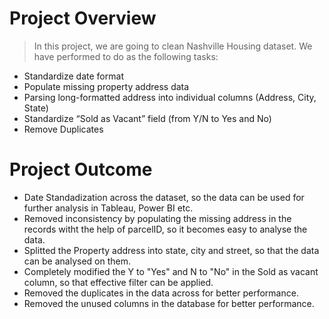 # Project Overview
> In this project, we are going to clean Nashville Housing dataset. We have performed to do as the following tasks:
* Standardize date format
* Populate missing property address data
* Parsing long-formatted address into individual columns (Address, City, State)
* Standardize “Sold as Vacant” field (from Y/N to Yes and No)
* Remove Duplicates

# Project Outcome
* Date Standadization across the dataset, so the data can be used for further analysis in Tableau, Power BI etc.
* Removed inconsistency by populating the missing address in the records witht the help of parcelID, so it becomes easy to analyse the data.
* Splitted the Property address into state, city and street, so that the data can be analysed on them.
* Completely modified the Y to "Yes" and N to "No" in the Sold as vacant column, so that effective filter can be applied.
* Removed the duplicates in the data across for better performance.
* Removed the unused columns in the database for better performance.
